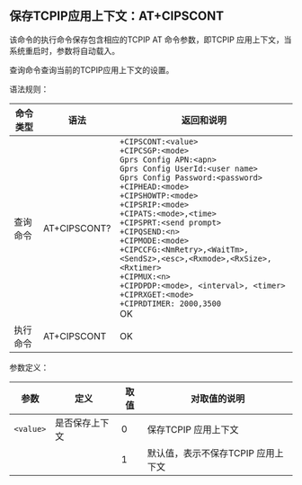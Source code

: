 ## 保存TCPIP应用上下文：AT+CIPSCONT

该命令的执行命令保存包含相应的TCPIP AT 命令参数，即TCPIP 应用上下文，当系统重启时，参数将自动载入。

查询命令查询当前的TCPIP应用上下文的设置。

 

语法规则：

| 命令类型 | 语法         | 返回和说明                                                   |
| -------- | ------------ | ------------------------------------------------------------ |
| 查询命令 | AT+CIPSCONT? | `+CIPSCONT:<value>`<br>`+CIPCSGP:<mode>`<br>`Gprs Config APN:<apn>`<br>`Gprs Config UserId:<user name>`<br>`Gprs Config Password:<password>`<br>`+CIPHEAD:<mode>`<br>`+CIPSHOWTP:<mode>`<br>`+CIPSRIP:<mode>`<br>`+CIPATS:<mode>,<time>`<br>`+CIPSPRT:<send prompt>`<br>`+CIPQSEND:<n>`<br>`+CIPMODE:<mode>`<br>`+CIPCCFG:<NmRetry>,<WaitTm>,<SendSz>,<esc>,<Rxmode>,<RxSize>,<Rxtimer>`<br>`+CIPMUX:<n>`<br>`+CIPDPDP:<mode>, <interval>, <timer>`<br>`+CIPRXGET:<mode>`<br>`+CIPRDTIMER: 2000,3500 `<br>OK |
| 执行命令 | AT+CIPSCONT  | OK                                                           |

 

参数定义：

| 参数      | 定义           | 取值 | 对取值的说明                       |
| --------- | -------------- | ---- | ---------------------------------- |
| `<value>` | 是否保存上下文 | 0    | 保存TCPIP 应用上下文               |
|           |                | 1    | 默认值，表示不保存TCPIP 应用上下文 |
